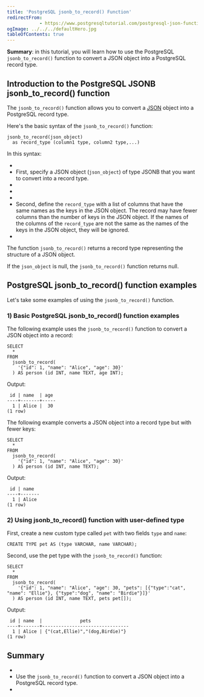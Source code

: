 ```yaml
---
title: 'PostgreSQL jsonb_to_record() Function'
redirectFrom: 
            - https://www.postgresqltutorial.com/postgresql-json-functions/postgresql-jsonb_to_record/
ogImage: ../../../defaultHero.jpg
tableOfContents: true
---
```



**Summary**: in this tutorial, you will learn how to use the PostgreSQL `jsonb_to_record()` function to convert a JSON object into a PostgreSQL record type.





## Introduction to the PostgreSQL JSONB jsonb_to_record() function





The `jsonb_to_record()` function allows you to convert a [JSON](https://www.postgresqltutorial.com/postgresql-tutorial/postgresql-json/) object into a PostgreSQL record type.





Here's the basic syntax of the `jsonb_to_record()` function:





```
jsonb_to_record(json_object)
  as record_type (column1 type, column2 type,...)
```





In this syntax:





- 
- First, specify a JSON object (`json_object`) of type JSONB that you want to convert into a record type.
- 
-
- 
- Second, define the `record_type` with a list of columns that have the same names as the keys in the JSON object. The record may have fewer columns than the number of keys in the JSON object. If the names of the columns of the `record_type` are not the same as the names of the keys in the JSON object, they will be ignored.
- 





The function `jsonb_to_record()` returns a record type representing the structure of a JSON object.





If the `json_object` is null, the `jsonb_to_record()` function returns null.





## PostgreSQL jsonb_to_record() function examples





Let's take some examples of using the `jsonb_to_record()` function.





### 1) Basic PostgreSQL jsonb_to_record() function examples





The following example uses the `jsonb_to_record()` function to convert a JSON object into a record:





```
SELECT
  *
FROM
  jsonb_to_record(
    '{"id": 1, "name": "Alice", "age": 30}'
  ) AS person (id INT, name TEXT, age INT);
```





Output:





```
 id | name  | age
----+-------+-----
  1 | Alice |  30
(1 row)
```





The following example converts a JSON object into a record type but with fewer keys:





```
SELECT
  *
FROM
  jsonb_to_record(
    '{"id": 1, "name": "Alice", "age": 30}'
  ) AS person (id INT, name TEXT);
```





Output:





```
 id | name
----+-------
  1 | Alice
(1 row)
```





### 2) Using jsonb_to_record() function with user-defined type





First, create a new custom type called `pet` with two fields `type` and `name`:





```
CREATE TYPE pet AS (type VARCHAR, name VARCHAR);
```





Second, use the pet type with the `jsonb_to_record()` function:





```
SELECT
  *
FROM
  jsonb_to_record(
    '{"id": 1, "name": "Alice", "age": 30, "pets": [{"type":"cat", "name": "Ellie"}, {"type":"dog", "name": "Birdie"}]}'
  ) AS person (id INT, name TEXT, pets pet[]);
```





Output:





```
 id | name  |              pets
----+-------+--------------------------------
  1 | Alice | {"(cat,Ellie)","(dog,Birdie)"}
(1 row)
```





## Summary





- 
- Use the `jsonb_to_record()` function to convert a JSON object into a PostgreSQL record type.
- 


